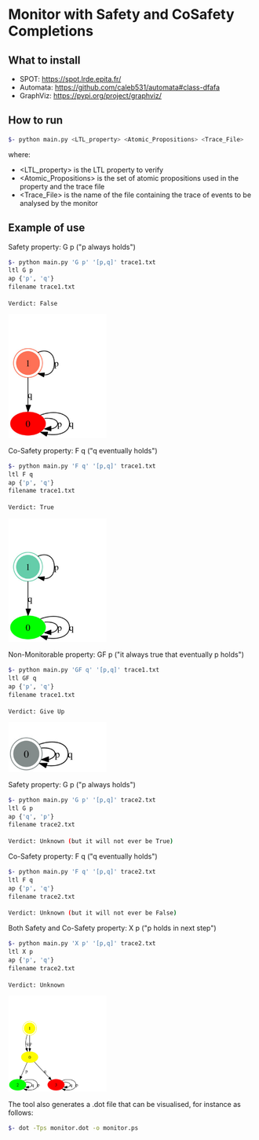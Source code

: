 # Monitor with Safety and CoSafety Completions

## What to install
- SPOT: https://spot.lrde.epita.fr/
- Automata: https://github.com/caleb531/automata#class-dfafa
- GraphViz: https://pypi.org/project/graphviz/

## How to run

```bash
$- python main.py <LTL_property> <Atomic_Propositions> <Trace_File>
```

where:
- <LTL_property> is the LTL property to verify
- <Atomic_Propositions> is the set of atomic propositions used in the property and the trace file
- <Trace_File> is the name of the file containing the trace of events to be analysed by the monitor

## Example of use

Safety property: G p ("p always holds")
```bash
$- python main.py 'G p' '[p,q]' trace1.txt
ltl G p
ap {'p', 'q'}
filename trace1.txt

Verdict: False
```
<img src="https://github.com/AngeloFerrando/MonitorWithSafetyAndCoSafetyCompletions/blob/main/img/Gp.jpg" width="200px">

Co-Safety property: F q ("q eventually holds")
```bash
$- python main.py 'F q' '[p,q]' trace1.txt
ltl F q
ap {'p', 'q'}
filename trace1.txt

Verdict: True
```
<img src="https://github.com/AngeloFerrando/MonitorWithSafetyAndCoSafetyCompletions/blob/main/img/Fq.jpg" width="200px">

Non-Monitorable property: GF p ("it always true that eventually p holds")
```bash
$- python main.py 'GF q' '[p,q]' trace1.txt
ltl GF q
ap {'p', 'q'}
filename trace1.txt

Verdict: Give Up
```
<img src="https://github.com/AngeloFerrando/MonitorWithSafetyAndCoSafetyCompletions/blob/main/img/GFp.jpg" width="200px">

Safety property: G p ("p always holds")
```bash
$- python main.py 'G p' '[p,q]' trace2.txt
ltl G p
ap {'q', 'p'}
filename trace2.txt

Verdict: Unknown (but it will not ever be True)
```

Co-Safety property: F q ("q eventually holds")
```bash
$- python main.py 'F q' '[p,q]' trace2.txt
ltl F q
ap {'p', 'q'}
filename trace2.txt

Verdict: Unknown (but it will not ever be False)
```

Both Safety and Co-Safety property: X p ("p holds in next step")
```bash
$- python main.py 'X p' '[p,q]' trace2.txt
ltl X p
ap {'p', 'q'}
filename trace2.txt

Verdict: Unknown
```
<img src="https://github.com/AngeloFerrando/MonitorWithSafetyAndCoSafetyCompletions/blob/main/img/Xp.jpg" width="200px">

The tool also generates a .dot file that can be visualised, for instance as follows:
```bash
$- dot -Tps monitor.dot -o monitor.ps
```
